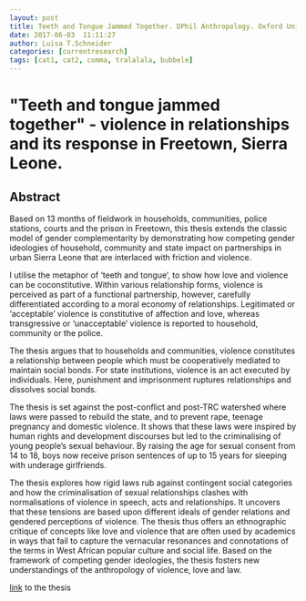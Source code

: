 ```yaml
---
layout: post
title: Teeth and Tongue Jammed Together. DPhil Anthropology. Oxford University
date: 2017-06-03  11:11:27
author: Luisa T.Schneider
categories: [currentresearch]
tags: [cat1, cat2, comma, tralalala, bubbele]
---
```

# "Teeth and tongue jammed together" - violence in relationships and its response in Freetown, Sierra Leone.

## Abstract


Based on 13 months of fieldwork in households, communities, police stations, courts and the prison in Freetown, this thesis extends the classic model of gender complementarity by demonstrating how competing gender ideologies of household, community and state impact on partnerships in urban Sierra Leone that are interlaced with friction and violence.

I utilise the metaphor of ‘teeth and tongue’, to show how love and violence can be coconstitutive. Within various relationship forms, violence is perceived as part of a functional partnership, however, carefully differentiated according to a moral economy of relationships. Legitimated or ‘acceptable’ violence is constitutive of affection and love, whereas transgressive or ‘unacceptable’ violence is reported to household, community or the police.

The thesis argues that to households and communities, violence constitutes a relationship between people which must be cooperatively mediated to maintain social bonds. For state institutions, violence is an act executed by individuals. Here, punishment and imprisonment ruptures relationships and dissolves social bonds.

The thesis is set against the post-conflict and post-TRC watershed where laws were passed to rebuild the state, and to prevent rape, teenage pregnancy and domestic violence. It shows that these laws were inspired by human rights and development discourses but led to the criminalising of young people’s sexual behaviour. By raising the age for sexual consent from 14 to 18, boys now receive prison sentences of up to 15 years for sleeping with underage girlfriends.

The thesis explores how rigid laws rub against contingent social categories and how the criminalisation of sexual relationships clashes with normalisations of violence in speech, acts and relationships. It uncovers that these tensions are based upon different ideals of gender relations and gendered perceptions of violence. The thesis thus offers an ethnographic critique of concepts like love and violence that are often used by academics in ways that fail to capture the vernacular resonances and connotations of the terms in West African popular culture and social life. Based on the framework of competing gender ideologies, the thesis fosters new understandings of the anthropology of violence, love and law.

[link](https://ora.ox.ac.uk/objects/uuid:ad1755fa-e2c4-4a55-b790-684b8d31658b) to the thesis